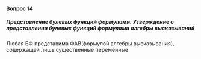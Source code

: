 #### Вопрос 14

##### Представление булевых функций формулами. Утверждение о представлении булевых функций формулами алгебры высказываний

Любая БФ представима ФАВ(формулой алгебры высказывания), содержащей лишь существенные переменные